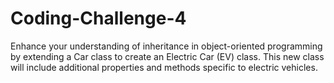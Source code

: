 # Coding-Challenge-4
 Enhance your understanding of inheritance in object-oriented programming by extending a Car class to create an Electric Car (EV) class. This new class will include additional properties and methods specific to electric vehicles.
